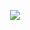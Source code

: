 
<!--

### Hi there 👋

**grahamc/grahamc** is a ✨ _special_ ✨ repository because its `README.md` (this file) appears on your GitHub profile.

Here are some ideas to get you started:

- 🔭 I’m currently working on ...
- 🌱 I’m currently learning ...
- 👯 I’m looking to collaborate on ...
- 🤔 I’m looking for help with ...
- 💬 Ask me about ...
- 📫 How to reach me: ...
- 😄 Pronouns: ...
- ⚡ Fun fact: ...
-->

<center>

  ![](https://exhibits.library.gsu.edu/current/files/original/d5d5818686f4dad2696b2a27a65a809a.jpg)

  </center>
